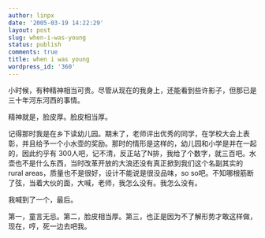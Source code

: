 ```yaml
---
author: linpx
date: '2005-03-19 14:22:29'
layout: post
slug: when-i-was-young
status: publish
comments: true
title: when i was young
wordpress_id: '360'
---
```


小时候，有种精神相当可贵。尽管从现在的我身上，还能看到些许影子，但那已是三十年河东河西的事情。

精神就是，脸皮厚。脸皮相当厚。

记得那时我是在乡下读幼儿园。期末了，老师评出优秀的同学，在学校大会上表彰，并且给予一个小水壶的奖励。那时的情形是这样的，幼儿园和小学是并在一起的，因此约乎有
300人吧，记不清，反正站了N排，我给了个数字，就三百吧。水壶也不是什么东西，当时改革开放的大浪还没有真正掀到我们这个名副其实的rural
areas，质量也不是很好，设计不能说是很没品味，so so吧。不知哪根筋断了弦，当着大伙的面，大喊，老师，我怎么没有。我怎么没有。

我喊到了一个，最后。

第一，童言无忌。第二，脸皮相当厚。第三，也正是因为不了解形势才敢这样做，现在，哼，死一边去吧我。

